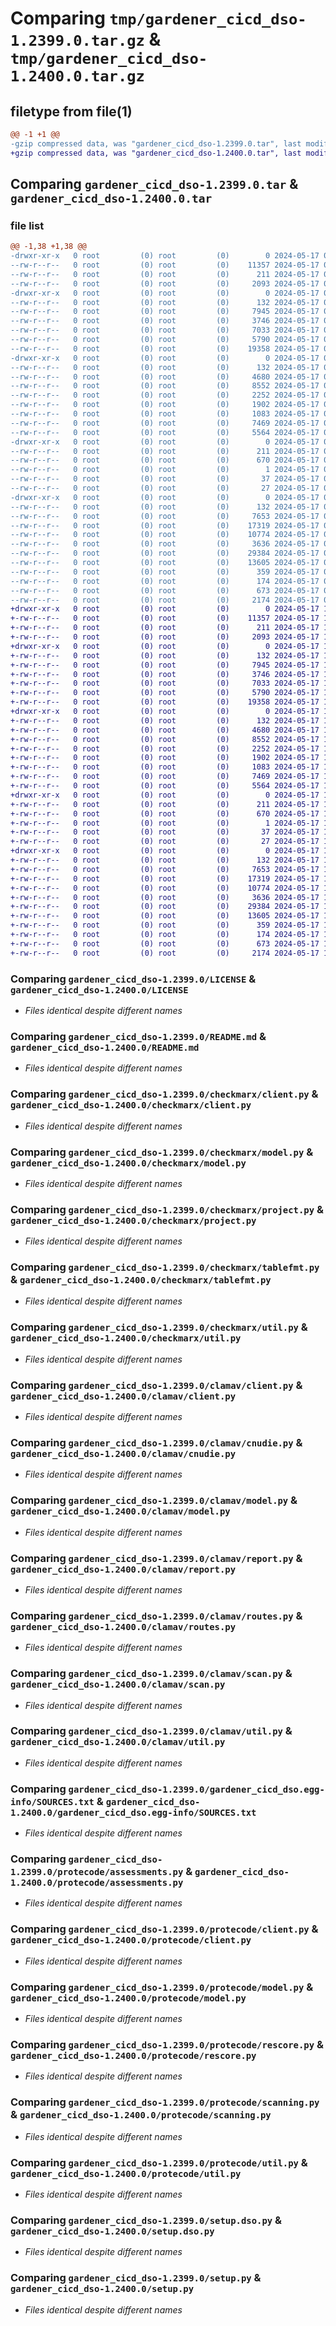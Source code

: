 # Comparing `tmp/gardener_cicd_dso-1.2399.0.tar.gz` & `tmp/gardener_cicd_dso-1.2400.0.tar.gz`

## filetype from file(1)

```diff
@@ -1 +1 @@
-gzip compressed data, was "gardener_cicd_dso-1.2399.0.tar", last modified: Fri May 17 04:30:08 2024, max compression
+gzip compressed data, was "gardener_cicd_dso-1.2400.0.tar", last modified: Fri May 17 13:19:28 2024, max compression
```

## Comparing `gardener_cicd_dso-1.2399.0.tar` & `gardener_cicd_dso-1.2400.0.tar`

### file list

```diff
@@ -1,38 +1,38 @@
-drwxr-xr-x   0 root         (0) root         (0)        0 2024-05-17 04:30:08.280804 gardener_cicd_dso-1.2399.0/
--rw-r--r--   0 root         (0) root         (0)    11357 2024-05-17 04:29:02.000000 gardener_cicd_dso-1.2399.0/LICENSE
--rw-r--r--   0 root         (0) root         (0)      211 2024-05-17 04:30:08.280804 gardener_cicd_dso-1.2399.0/PKG-INFO
--rw-r--r--   0 root         (0) root         (0)     2093 2024-05-17 04:29:02.000000 gardener_cicd_dso-1.2399.0/README.md
-drwxr-xr-x   0 root         (0) root         (0)        0 2024-05-17 04:30:08.276804 gardener_cicd_dso-1.2399.0/checkmarx/
--rw-r--r--   0 root         (0) root         (0)      132 2024-05-17 04:29:02.000000 gardener_cicd_dso-1.2399.0/checkmarx/__init__.py
--rw-r--r--   0 root         (0) root         (0)     7945 2024-05-17 04:29:02.000000 gardener_cicd_dso-1.2399.0/checkmarx/client.py
--rw-r--r--   0 root         (0) root         (0)     3746 2024-05-17 04:29:02.000000 gardener_cicd_dso-1.2399.0/checkmarx/model.py
--rw-r--r--   0 root         (0) root         (0)     7033 2024-05-17 04:29:02.000000 gardener_cicd_dso-1.2399.0/checkmarx/project.py
--rw-r--r--   0 root         (0) root         (0)     5790 2024-05-17 04:29:02.000000 gardener_cicd_dso-1.2399.0/checkmarx/tablefmt.py
--rw-r--r--   0 root         (0) root         (0)    19358 2024-05-17 04:29:02.000000 gardener_cicd_dso-1.2399.0/checkmarx/util.py
-drwxr-xr-x   0 root         (0) root         (0)        0 2024-05-17 04:30:08.276804 gardener_cicd_dso-1.2399.0/clamav/
--rw-r--r--   0 root         (0) root         (0)      132 2024-05-17 04:29:02.000000 gardener_cicd_dso-1.2399.0/clamav/__init__.py
--rw-r--r--   0 root         (0) root         (0)     4680 2024-05-17 04:29:02.000000 gardener_cicd_dso-1.2399.0/clamav/client.py
--rw-r--r--   0 root         (0) root         (0)     8552 2024-05-17 04:29:02.000000 gardener_cicd_dso-1.2399.0/clamav/cnudie.py
--rw-r--r--   0 root         (0) root         (0)     2252 2024-05-17 04:29:02.000000 gardener_cicd_dso-1.2399.0/clamav/model.py
--rw-r--r--   0 root         (0) root         (0)     1902 2024-05-17 04:29:02.000000 gardener_cicd_dso-1.2399.0/clamav/report.py
--rw-r--r--   0 root         (0) root         (0)     1083 2024-05-17 04:29:02.000000 gardener_cicd_dso-1.2399.0/clamav/routes.py
--rw-r--r--   0 root         (0) root         (0)     7469 2024-05-17 04:29:02.000000 gardener_cicd_dso-1.2399.0/clamav/scan.py
--rw-r--r--   0 root         (0) root         (0)     5564 2024-05-17 04:29:02.000000 gardener_cicd_dso-1.2399.0/clamav/util.py
-drwxr-xr-x   0 root         (0) root         (0)        0 2024-05-17 04:30:08.280804 gardener_cicd_dso-1.2399.0/gardener_cicd_dso.egg-info/
--rw-r--r--   0 root         (0) root         (0)      211 2024-05-17 04:30:08.000000 gardener_cicd_dso-1.2399.0/gardener_cicd_dso.egg-info/PKG-INFO
--rw-r--r--   0 root         (0) root         (0)      670 2024-05-17 04:30:08.000000 gardener_cicd_dso-1.2399.0/gardener_cicd_dso.egg-info/SOURCES.txt
--rw-r--r--   0 root         (0) root         (0)        1 2024-05-17 04:30:08.000000 gardener_cicd_dso-1.2399.0/gardener_cicd_dso.egg-info/dependency_links.txt
--rw-r--r--   0 root         (0) root         (0)       37 2024-05-17 04:30:08.000000 gardener_cicd_dso-1.2399.0/gardener_cicd_dso.egg-info/requires.txt
--rw-r--r--   0 root         (0) root         (0)       27 2024-05-17 04:30:08.000000 gardener_cicd_dso-1.2399.0/gardener_cicd_dso.egg-info/top_level.txt
-drwxr-xr-x   0 root         (0) root         (0)        0 2024-05-17 04:30:08.280804 gardener_cicd_dso-1.2399.0/protecode/
--rw-r--r--   0 root         (0) root         (0)      132 2024-05-17 04:29:02.000000 gardener_cicd_dso-1.2399.0/protecode/__init__.py
--rw-r--r--   0 root         (0) root         (0)     7653 2024-05-17 04:29:02.000000 gardener_cicd_dso-1.2399.0/protecode/assessments.py
--rw-r--r--   0 root         (0) root         (0)    17319 2024-05-17 04:29:02.000000 gardener_cicd_dso-1.2399.0/protecode/client.py
--rw-r--r--   0 root         (0) root         (0)    10774 2024-05-17 04:29:02.000000 gardener_cicd_dso-1.2399.0/protecode/model.py
--rw-r--r--   0 root         (0) root         (0)     3636 2024-05-17 04:29:02.000000 gardener_cicd_dso-1.2399.0/protecode/rescore.py
--rw-r--r--   0 root         (0) root         (0)    29384 2024-05-17 04:29:02.000000 gardener_cicd_dso-1.2399.0/protecode/scanning.py
--rw-r--r--   0 root         (0) root         (0)    13605 2024-05-17 04:29:02.000000 gardener_cicd_dso-1.2399.0/protecode/util.py
--rw-r--r--   0 root         (0) root         (0)      359 2024-05-17 04:29:02.000000 gardener_cicd_dso-1.2399.0/pyproject.toml
--rw-r--r--   0 root         (0) root         (0)      174 2024-05-17 04:30:08.280804 gardener_cicd_dso-1.2399.0/setup.cfg
--rw-r--r--   0 root         (0) root         (0)      673 2024-05-17 04:29:02.000000 gardener_cicd_dso-1.2399.0/setup.dso.py
--rw-r--r--   0 root         (0) root         (0)     2174 2024-05-17 04:29:02.000000 gardener_cicd_dso-1.2399.0/setup.py
+drwxr-xr-x   0 root         (0) root         (0)        0 2024-05-17 13:19:28.988855 gardener_cicd_dso-1.2400.0/
+-rw-r--r--   0 root         (0) root         (0)    11357 2024-05-17 13:18:37.000000 gardener_cicd_dso-1.2400.0/LICENSE
+-rw-r--r--   0 root         (0) root         (0)      211 2024-05-17 13:19:28.988855 gardener_cicd_dso-1.2400.0/PKG-INFO
+-rw-r--r--   0 root         (0) root         (0)     2093 2024-05-17 13:18:37.000000 gardener_cicd_dso-1.2400.0/README.md
+drwxr-xr-x   0 root         (0) root         (0)        0 2024-05-17 13:19:28.984855 gardener_cicd_dso-1.2400.0/checkmarx/
+-rw-r--r--   0 root         (0) root         (0)      132 2024-05-17 13:18:37.000000 gardener_cicd_dso-1.2400.0/checkmarx/__init__.py
+-rw-r--r--   0 root         (0) root         (0)     7945 2024-05-17 13:18:37.000000 gardener_cicd_dso-1.2400.0/checkmarx/client.py
+-rw-r--r--   0 root         (0) root         (0)     3746 2024-05-17 13:18:37.000000 gardener_cicd_dso-1.2400.0/checkmarx/model.py
+-rw-r--r--   0 root         (0) root         (0)     7033 2024-05-17 13:18:37.000000 gardener_cicd_dso-1.2400.0/checkmarx/project.py
+-rw-r--r--   0 root         (0) root         (0)     5790 2024-05-17 13:18:37.000000 gardener_cicd_dso-1.2400.0/checkmarx/tablefmt.py
+-rw-r--r--   0 root         (0) root         (0)    19358 2024-05-17 13:18:37.000000 gardener_cicd_dso-1.2400.0/checkmarx/util.py
+drwxr-xr-x   0 root         (0) root         (0)        0 2024-05-17 13:19:28.984855 gardener_cicd_dso-1.2400.0/clamav/
+-rw-r--r--   0 root         (0) root         (0)      132 2024-05-17 13:18:37.000000 gardener_cicd_dso-1.2400.0/clamav/__init__.py
+-rw-r--r--   0 root         (0) root         (0)     4680 2024-05-17 13:18:37.000000 gardener_cicd_dso-1.2400.0/clamav/client.py
+-rw-r--r--   0 root         (0) root         (0)     8552 2024-05-17 13:18:37.000000 gardener_cicd_dso-1.2400.0/clamav/cnudie.py
+-rw-r--r--   0 root         (0) root         (0)     2252 2024-05-17 13:18:37.000000 gardener_cicd_dso-1.2400.0/clamav/model.py
+-rw-r--r--   0 root         (0) root         (0)     1902 2024-05-17 13:18:37.000000 gardener_cicd_dso-1.2400.0/clamav/report.py
+-rw-r--r--   0 root         (0) root         (0)     1083 2024-05-17 13:18:37.000000 gardener_cicd_dso-1.2400.0/clamav/routes.py
+-rw-r--r--   0 root         (0) root         (0)     7469 2024-05-17 13:18:37.000000 gardener_cicd_dso-1.2400.0/clamav/scan.py
+-rw-r--r--   0 root         (0) root         (0)     5564 2024-05-17 13:18:37.000000 gardener_cicd_dso-1.2400.0/clamav/util.py
+drwxr-xr-x   0 root         (0) root         (0)        0 2024-05-17 13:19:28.988855 gardener_cicd_dso-1.2400.0/gardener_cicd_dso.egg-info/
+-rw-r--r--   0 root         (0) root         (0)      211 2024-05-17 13:19:28.000000 gardener_cicd_dso-1.2400.0/gardener_cicd_dso.egg-info/PKG-INFO
+-rw-r--r--   0 root         (0) root         (0)      670 2024-05-17 13:19:28.000000 gardener_cicd_dso-1.2400.0/gardener_cicd_dso.egg-info/SOURCES.txt
+-rw-r--r--   0 root         (0) root         (0)        1 2024-05-17 13:19:28.000000 gardener_cicd_dso-1.2400.0/gardener_cicd_dso.egg-info/dependency_links.txt
+-rw-r--r--   0 root         (0) root         (0)       37 2024-05-17 13:19:28.000000 gardener_cicd_dso-1.2400.0/gardener_cicd_dso.egg-info/requires.txt
+-rw-r--r--   0 root         (0) root         (0)       27 2024-05-17 13:19:28.000000 gardener_cicd_dso-1.2400.0/gardener_cicd_dso.egg-info/top_level.txt
+drwxr-xr-x   0 root         (0) root         (0)        0 2024-05-17 13:19:28.988855 gardener_cicd_dso-1.2400.0/protecode/
+-rw-r--r--   0 root         (0) root         (0)      132 2024-05-17 13:18:38.000000 gardener_cicd_dso-1.2400.0/protecode/__init__.py
+-rw-r--r--   0 root         (0) root         (0)     7653 2024-05-17 13:18:38.000000 gardener_cicd_dso-1.2400.0/protecode/assessments.py
+-rw-r--r--   0 root         (0) root         (0)    17319 2024-05-17 13:18:38.000000 gardener_cicd_dso-1.2400.0/protecode/client.py
+-rw-r--r--   0 root         (0) root         (0)    10774 2024-05-17 13:18:38.000000 gardener_cicd_dso-1.2400.0/protecode/model.py
+-rw-r--r--   0 root         (0) root         (0)     3636 2024-05-17 13:18:38.000000 gardener_cicd_dso-1.2400.0/protecode/rescore.py
+-rw-r--r--   0 root         (0) root         (0)    29384 2024-05-17 13:18:38.000000 gardener_cicd_dso-1.2400.0/protecode/scanning.py
+-rw-r--r--   0 root         (0) root         (0)    13605 2024-05-17 13:18:38.000000 gardener_cicd_dso-1.2400.0/protecode/util.py
+-rw-r--r--   0 root         (0) root         (0)      359 2024-05-17 13:18:38.000000 gardener_cicd_dso-1.2400.0/pyproject.toml
+-rw-r--r--   0 root         (0) root         (0)      174 2024-05-17 13:19:28.988855 gardener_cicd_dso-1.2400.0/setup.cfg
+-rw-r--r--   0 root         (0) root         (0)      673 2024-05-17 13:18:38.000000 gardener_cicd_dso-1.2400.0/setup.dso.py
+-rw-r--r--   0 root         (0) root         (0)     2174 2024-05-17 13:18:38.000000 gardener_cicd_dso-1.2400.0/setup.py
```

### Comparing `gardener_cicd_dso-1.2399.0/LICENSE` & `gardener_cicd_dso-1.2400.0/LICENSE`

 * *Files identical despite different names*

### Comparing `gardener_cicd_dso-1.2399.0/README.md` & `gardener_cicd_dso-1.2400.0/README.md`

 * *Files identical despite different names*

### Comparing `gardener_cicd_dso-1.2399.0/checkmarx/client.py` & `gardener_cicd_dso-1.2400.0/checkmarx/client.py`

 * *Files identical despite different names*

### Comparing `gardener_cicd_dso-1.2399.0/checkmarx/model.py` & `gardener_cicd_dso-1.2400.0/checkmarx/model.py`

 * *Files identical despite different names*

### Comparing `gardener_cicd_dso-1.2399.0/checkmarx/project.py` & `gardener_cicd_dso-1.2400.0/checkmarx/project.py`

 * *Files identical despite different names*

### Comparing `gardener_cicd_dso-1.2399.0/checkmarx/tablefmt.py` & `gardener_cicd_dso-1.2400.0/checkmarx/tablefmt.py`

 * *Files identical despite different names*

### Comparing `gardener_cicd_dso-1.2399.0/checkmarx/util.py` & `gardener_cicd_dso-1.2400.0/checkmarx/util.py`

 * *Files identical despite different names*

### Comparing `gardener_cicd_dso-1.2399.0/clamav/client.py` & `gardener_cicd_dso-1.2400.0/clamav/client.py`

 * *Files identical despite different names*

### Comparing `gardener_cicd_dso-1.2399.0/clamav/cnudie.py` & `gardener_cicd_dso-1.2400.0/clamav/cnudie.py`

 * *Files identical despite different names*

### Comparing `gardener_cicd_dso-1.2399.0/clamav/model.py` & `gardener_cicd_dso-1.2400.0/clamav/model.py`

 * *Files identical despite different names*

### Comparing `gardener_cicd_dso-1.2399.0/clamav/report.py` & `gardener_cicd_dso-1.2400.0/clamav/report.py`

 * *Files identical despite different names*

### Comparing `gardener_cicd_dso-1.2399.0/clamav/routes.py` & `gardener_cicd_dso-1.2400.0/clamav/routes.py`

 * *Files identical despite different names*

### Comparing `gardener_cicd_dso-1.2399.0/clamav/scan.py` & `gardener_cicd_dso-1.2400.0/clamav/scan.py`

 * *Files identical despite different names*

### Comparing `gardener_cicd_dso-1.2399.0/clamav/util.py` & `gardener_cicd_dso-1.2400.0/clamav/util.py`

 * *Files identical despite different names*

### Comparing `gardener_cicd_dso-1.2399.0/gardener_cicd_dso.egg-info/SOURCES.txt` & `gardener_cicd_dso-1.2400.0/gardener_cicd_dso.egg-info/SOURCES.txt`

 * *Files identical despite different names*

### Comparing `gardener_cicd_dso-1.2399.0/protecode/assessments.py` & `gardener_cicd_dso-1.2400.0/protecode/assessments.py`

 * *Files identical despite different names*

### Comparing `gardener_cicd_dso-1.2399.0/protecode/client.py` & `gardener_cicd_dso-1.2400.0/protecode/client.py`

 * *Files identical despite different names*

### Comparing `gardener_cicd_dso-1.2399.0/protecode/model.py` & `gardener_cicd_dso-1.2400.0/protecode/model.py`

 * *Files identical despite different names*

### Comparing `gardener_cicd_dso-1.2399.0/protecode/rescore.py` & `gardener_cicd_dso-1.2400.0/protecode/rescore.py`

 * *Files identical despite different names*

### Comparing `gardener_cicd_dso-1.2399.0/protecode/scanning.py` & `gardener_cicd_dso-1.2400.0/protecode/scanning.py`

 * *Files identical despite different names*

### Comparing `gardener_cicd_dso-1.2399.0/protecode/util.py` & `gardener_cicd_dso-1.2400.0/protecode/util.py`

 * *Files identical despite different names*

### Comparing `gardener_cicd_dso-1.2399.0/setup.dso.py` & `gardener_cicd_dso-1.2400.0/setup.dso.py`

 * *Files identical despite different names*

### Comparing `gardener_cicd_dso-1.2399.0/setup.py` & `gardener_cicd_dso-1.2400.0/setup.py`

 * *Files identical despite different names*

